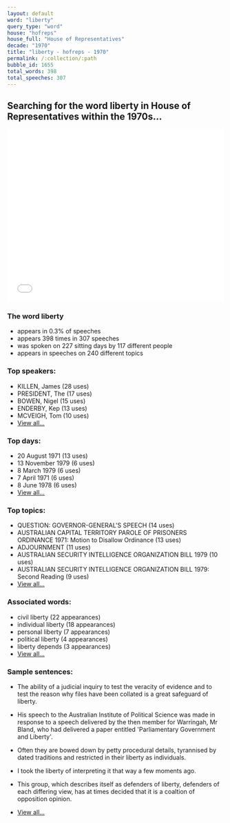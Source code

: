 ```yaml
---
layout: default
word: "liberty"
query_type: "word"
house: "hofreps"
house_full: "House of Representatives"
decade: "1970"
title: "liberty - hofreps - 1970"
permalink: /:collection/:path
bubble_id: 1655
total_words: 398
total_speeches: 307
---
```



## Searching for the word **liberty** in House of Representatives within the 1970s...

<iframe width="100%" height="400" frameborder="0" scrolling="no" src="//plot.ly/~wragge/1655.embed"></iframe>

### The word **liberty**

* appears in 0.3% of speeches
* appears 398 times in 307 speeches
* was spoken on 227 sitting days by 117 different people
* appears in speeches on 240 different topics

### Top speakers:

* KILLEN, James (28 uses)
* PRESIDENT, The (17 uses)
* BOWEN, Nigel (15 uses)
* ENDERBY, Kep (13 uses)
* MCVEIGH, Tom (10 uses)
* [View all...](speakers/)


### Top days:

* 20 August 1971 (13 uses)
* 13 November 1979 (6 uses)
* 8 March 1979 (6 uses)
* 7 April 1971 (6 uses)
* 8 June 1978 (6 uses)
* [View all...](days/)


### Top topics:

* QUESTION: GOVERNOR-GENERAL'S SPEECH (14 uses)
* AUSTRALIAN CAPITAL TERRITORY PAROLE OF PRISONERS ORDINANCE 1971: Motion to Disallow Ordinance (13 uses)
* ADJOURNMENT (11 uses)
* AUSTRALIAN SECURITY INTELLIGENCE ORGANIZATION BILL 1979 (10 uses)
* AUSTRALIAN SECURITY INTELLIGENCE ORGANIZATION BILL 1979: Second Reading (9 uses)
* [View all...](topics/)


### Associated words:

* civil liberty (22 appearances)
* individual liberty (18 appearances)
* personal liberty (7 appearances)
* political liberty (4 appearances)
* liberty depends (3 appearances)
* [View all...](collocations/)


### Sample sentences:

* The ability of a judicial inquiry to test the veracity of evidence and to test the reason why files have been collated is a great safeguard of <span class="highlight">liberty</span>.

* His  speech to the Australian Institute of Political Science was made in response to a speech delivered by the then member for Warringah,  Mr Bland,  who had delivered a paper entitled 'Parliamentary Government and <span class="highlight">Liberty</span>'.

* Often they are bowed down by petty procedural details, tyrannised by dated traditions and restricted in their <span class="highlight">liberty</span> as individuals.

* I took the <span class="highlight">liberty</span> of interpreting it that way a few moments ago.

* This group, which describes itself as defenders of <span class="highlight">liberty</span>, defenders of each differing view, has at times decided that it is a coaltion of opposition opinion.

* [View all...](contexts/)
